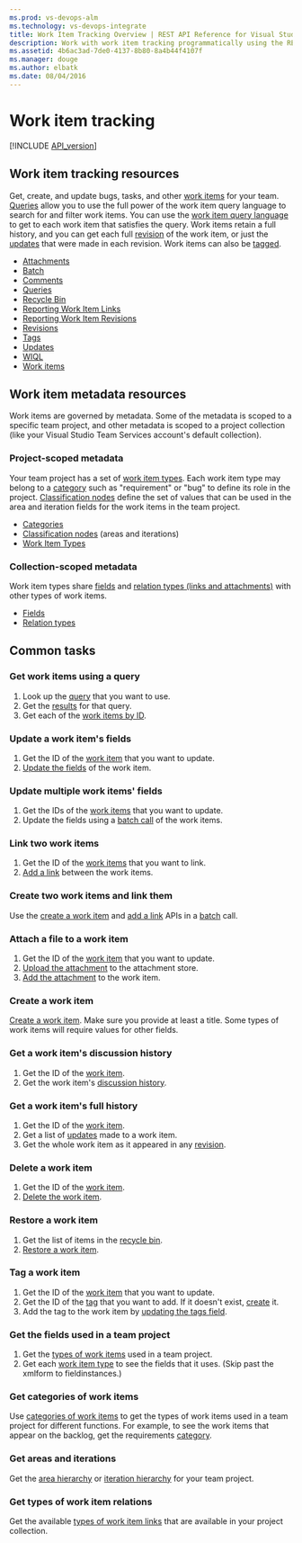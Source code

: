 ```yaml
---
ms.prod: vs-devops-alm
ms.technology: vs-devops-integrate
title: Work Item Tracking Overview | REST API Reference for Visual Studio Team Services and Team Foundation Server
description: Work with work item tracking programmatically using the REST APIs for Visual Studio Team Services and Team Foundation Server. 
ms.assetid: 4b6ac3ad-7de0-4137-8b80-8a4b44f4107f
ms.manager: douge
ms.author: elbatk
ms.date: 08/04/2016
---
```


# Work item tracking
[!INCLUDE [API_version](../_data/version.md)]


## Work item tracking resources

Get, create, and update bugs, tasks, and other [work items](./work-items.md) for your team.
[Queries](./queries.md) allow you to use the full power of the work item query language to search for and filter work items.
You can use the [work item query language](./wiql.md) to get to each work item that satisfies the query.
Work items retain a full history, and you can get each full [revision](./revisions.md) of the work item, or just the [updates](./updates.md) that were made in each revision.
Work items can also be [tagged](./tags.md).

* [Attachments](./attachments.md)
* [Batch](./batch.md)
* [Comments](./comments.md)
* [Queries](./queries.md)
* [Recycle Bin](./recycle-bin.md)
* [Reporting Work Item Links](./reporting-work-item-links.md)
* [Reporting Work Item Revisions](./reporting-work-item-revisions.md)
* [Revisions](./revisions.md)
* [Tags](./tags.md)
* [Updates](./updates.md)
* [WIQL](./wiql.md)
* [Work items](./work-items.md)

## Work item metadata resources

Work items are governed by metadata.
Some of the metadata is scoped to a specific team project, and other metadata is scoped to a project collection (like your Visual Studio Team Services account's default collection).

### Project-scoped metadata

Your team project has a set of [work item types](./work-item-types.md). Each work item type may belong to a [category](./categories.md) such as "requirement" or 
"bug" to define its role in the project.
[Classification nodes](./classification-nodes.md) define the set of values that can be used in the area and iteration fields for the work items in the team project.

* [Categories](./categories.md)
* [Classification nodes](./classification-nodes.md) (areas and iterations)
* [Work Item Types](./work-item-types.md)

### Collection-scoped metadata

Work item types share [fields](./fields.md) and [relation types (links and attachments)](./relation-types.md) with other types of work items.

* [Fields](./fields.md)
* [Relation types](./relation-types.md)

## Common tasks

### Get work items using a query
1. Look up the [query](./queries.md) that you want to use.
2. Get the [results](./wiql.md) for that query.
3. Get each of the [work items by ID](./work-items.md#byids).

### Update a work item's fields
1. Get the ID of the [work item](./work-items.md) that you want to update.
2. [Update the fields](./work-items.md#updateafield) of the work item.

### Update multiple work items' fields
1. Get the IDs of the [work items](work-items.md) that you want to update.
2. Update the fields using a [batch call](batch.md#editmultipleworkitems) of the work items.

### Link two work items
1. Get the ID of the [work items](./work-items.md) that you want to link.
2. [Add a link](./work-items.md#addalink) between the work items.

### Create two work items and link them
Use the [create a work item](work-items.md#create-work-item) and [add a link](work-items.md#addalink) APIs in a [batch](batch.md#createtwoworkitemsandlinkthemtogether) call.

### Attach a file to a work item
1. Get the ID of the [work item](./work-items.md) that you want to update.
2. [Upload the attachment](./attachments.md#uploadanattachment) to the attachment store.
3. [Add the attachment](./work-items.md#addanattachment) to the work item.

### Create a work item
[Create a work item](./work-items.md#create-work-item).
Make sure you provide at least a title. Some types of work items will require values for other fields.

### Get a work item's discussion history
1. Get the ID of the [work item](./work-items.md).
2. Get the work item's [discussion history](./history.md#getalistofalldiscussionhistory).

### Get a work item's full history
1. Get the ID of the [work item](./work-items.md).
2. Get a list of [updates](./updates.md) made to a work item.
3. Get the whole work item as it appeared in any [revision](./revisions.md).

### Delete a work item
1. Get the ID of the [work item](./work-items.md).
2. [Delete the work item](./work-items.md#deleteaworkitem).

### Restore a work item
1. Get the list of items in the [recycle bin](./recycle-bin.md#getalistofdeleteditemsintherecyclebin).
2. [Restore a work item](./recycle-bin.md#restoreaworkitem).

### Tag a work item
1. Get the ID of the [work item](./work-items.md) that you want to update.
2. Get the ID of the [tag](./tags.md#byname) that you want to add. If it doesn't exist, [create](./tags.md#createatag) it.
3. Add the tag to the work item by [updating the tags field](./work-items.md#addatag).

### Get the fields used in a team project
1. Get the [types of work items](./work-item-types.md#getalistofworkitemtypes) used in a team project.
2. Get each [work item type](./work-item-types.md#getaworkitemtype) to see the fields that it uses. (Skip past the xmlform to fieldinstances.)

### Get categories of work items
Use [categories of work items](./categories.md#getalistofworkitemtypecategories) to get the types of work items used in a team project for different functions.
For example, to see the work items that appear on the backlog, get the requirements [category](./categories.md#getaworkitemtypecategory).

### Get areas and iterations
Get the [area hierarchy](classification-nodes.md#gettheareatreewith2levelsofchildren) or [iteration hierarchy](./classification-nodes.md#gettheiterationtreewith2levelsofchildren) for your team project.

### Get types of work item relations
Get the available [types of work item links](./relation-types.md#getalistofrelationtypes) that are available in your project collection.
